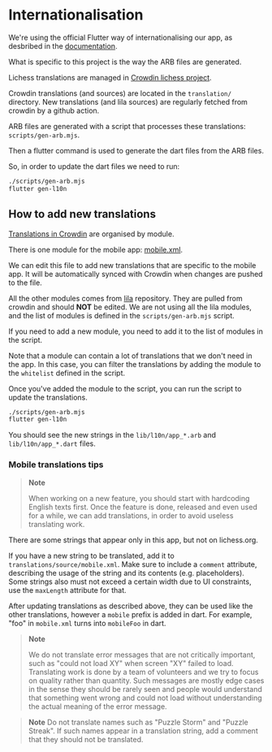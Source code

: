 # Internationalisation

We're using the official Flutter way of internationalising our app, as desbribed in the
[documentation](https://docs.flutter.dev/ui/accessibility-and-internationalization/internationalization#setting-up).

What is specific to this project is the way the ARB files are generated.

Lichess translations are managed in [Crowdin lichess project](https://crowdin.com/project/lichess).

Crowdin translations (and sources) are located in the `translation/` directory. New
translations (and lila sources) are regularly fetched from crowdin by a github action.

ARB files are generated with a script that processes these translations: `scripts/gen-arb.mjs`.

Then a flutter command is used to generate the dart files from the ARB files.

So, in order to update the dart files we need to run:

```bash
./scripts/gen-arb.mjs
flutter gen-l10n
```

## How to add new translations

[Translations in Crowdin](../translation/sources) are organised by module.

There is one module for the mobile app: [mobile.xml](../translation/source/mobile.xml).

We can edit this file to add new translations that are specific to the mobile
app. It will be automatically synced with Crowdin when changes are pushed to the
file.

All the other modules comes from [lila](https://github.com/lichess-org/lila/tree/master/translation/source) repository. They are pulled from crowdin and should **NOT** be edited.
We are not using all the lila modules, and the list of modules is defined in the
`scripts/gen-arb.mjs` script.

If you need to add a new module, you need to add it to the list of modules in the script.

Note that a module can contain a lot of translations that we don't need in the app. In this case, you can filter the translations by adding the module to the `whitelist` defined in the script.

Once you've added the module to the script, you can run the script to update the translations.

```bash
./scripts/gen-arb.mjs
flutter gen-l10n
```

You should see the new strings in the `lib/l10n/app_*.arb` and `lib/l10n/app_*.dart` files.

### Mobile translations tips

> **Note**
>
> When working on a new feature, you should start with hardcoding English texts first. Once the feature is done,
> released and even used for a while, we can add translations, in order to avoid useless translating work.

There are some strings that appear only in this app, but not on lichess.org.

If you have a new string to be translated, add it to `translations/source/mobile.xml`. Make sure to include a `comment`
attribute, describing the usage of the string and its contents (e.g. placeholders). Some strings also must not exceed a
certain width due to UI constraints, use the `maxLength` attribute for that.

After updating translations as
described above, they can be used like the other translations, however a `mobile` prefix is added in dart. For example,
"foo" in `mobile.xml` turns into `mobileFoo` in dart.

> **Note**
>
> We do not translate error messages that are not critically important, such as "could not load XY" when screen "XY"
> failed to load. Translating work is done by a team of volunteers and we try to focus on quality rather than quantity.
> Such messages are mostly edge cases in the sense they should be rarely seen and people would understand that something
> went wrong and could not load without understanding the actual meaning of the error message.

> **Note**
> Do not translate names such as "Puzzle Storm" and "Puzzle Streak". If such names appear in a translation string,
> add a comment that they should not be translated.


